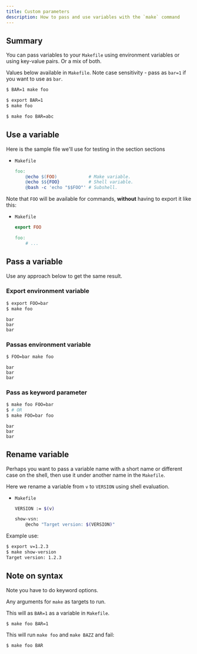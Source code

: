 ```yaml
---
title: Custom parameters
description: How to pass and use variables with the `make` command
---
```



## Summary

You can pass variables to your `Makefile` using environment variables or using key-value pairs. Or a mix of both.

Values below available in `Makefile`. Note case sensitivity - pass as `bar=1` if you want to use as `bar`.

```sh
$ BAR=1 make foo
```

```sh
$ export BAR=1 
$ make foo
```

```sh
$ make foo BAR=abc
```


## Use a variable

Here is the sample file we'll use for testing in the section sections

- `Makefile`
    ```Makefile
    foo:
        @echo $(FOO)            # Make variable.
        @echo $${FOO}           # Shell variable.
        @bash -c 'echo "$$FOO"' # Subshell.
    ```

Note that `FOO` will be available for commands, **without** having to export it like this:

- `Makefile`
    ```Makefile
    export FOO

    foo:
        # ...
    ```


## Pass a variable

Use any approach below to get the same result.

### Export environment variable

```sh
$ export FOO=bar
$ make foo
```

```
bar
bar
bar
```

### Passas  environment variable

```sh
$ FOO=bar make foo
```

```
bar
bar
bar
```

### Pass as keyword parameter

```sh
$ make foo FOO=bar
$ # OR
$ make FOO=bar foo
```

```
bar
bar
bar
```

## Rename variable

Perhaps you want to pass a variable name with a short name or different case on the shell, then use it under another name in the `Makefile`.

Here we rename a variable from `v` to `VERSION` using shell evaluation.

- `Makefile`
    ```sh
    VERSION := $(v)

    show-vsn:
        @echo "Target version: $(VERSION)"
    ```

Example use:

```sh
$ export v=1.2.3
$ make show-version
Target version: 1.2.3
```


## Note on syntax

Note you have to do keyword options.

Any arguments for `make` as targets to run.

This will as `BAR=1` as a variable in `Makefile`.

```sh
$ make foo BAR=1
```

This will run `make foo` and `make BAZZ` and fail:

```sh
$ make foo BAR
```
